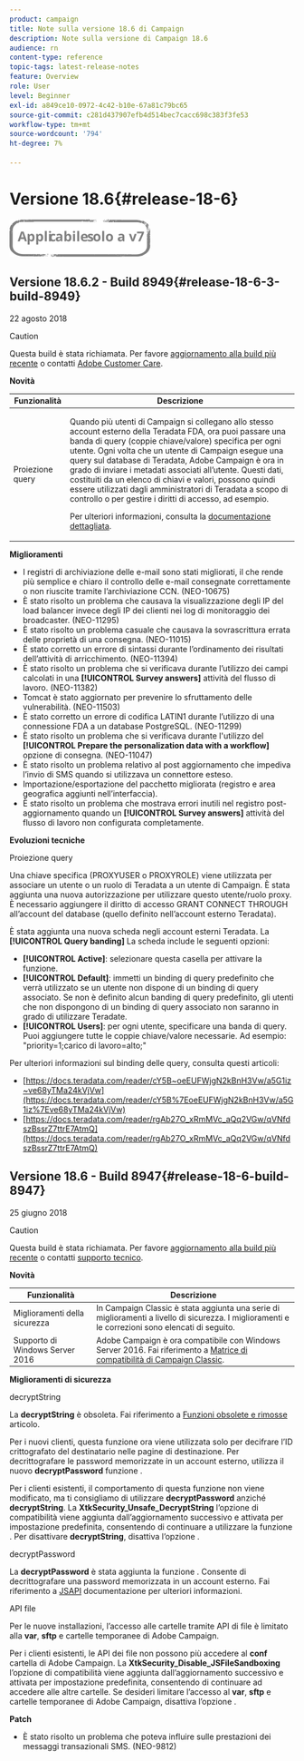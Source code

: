 ```yaml
---
product: campaign
title: Note sulla versione 18.6 di Campaign
description: Note sulla versione di Campaign 18.6
audience: rn
content-type: reference
topic-tags: latest-release-notes
feature: Overview
role: User
level: Beginner
exl-id: a849ce10-0972-4c42-b10e-67a81c79bc65
source-git-commit: c281d437907efb4d514bec7cacc698c383f3fe53
workflow-type: tm+mt
source-wordcount: '794'
ht-degree: 7%

---
```


# Versione 18.6{#release-18-6}

![](../../assets/v7-only.svg)

## Versione 18.6.2 - Build 8949{#release-18-6-3-build-8949}

22 agosto 2018

>[!CAUTION]
>
>Questa build è stata richiamata. Per favore [aggiornamento alla build più recente](../../production/using/build-upgrade.md) o contatti [Adobe Customer Care](https://helpx.adobe.com/it/enterprise/admin-guide.html/enterprise/using/support-for-experience-cloud.ug.html).

**Novità**

<table> 
 <thead> 
  <tr> 
   <th> Funzionalità<br /> </th> 
   <th> Descrizione<br /> </th> 
  </tr> 
 </thead> 
 <tbody> 
  <tr> 
   <td> Proiezione query<br /> </td> 
   <td> <p>Quando più utenti di Campaign si collegano allo stesso account esterno della Teradata FDA, ora puoi passare una banda di query (coppie chiave/valore) specifica per ogni utente. Ogni volta che un utente di Campaign esegue una query sul database di Teradata, Adobe Campaign è ora in grado di inviare i metadati associati all’utente. Questi dati, costituiti da un elenco di chiavi e valori, possono quindi essere utilizzati dagli amministratori di Teradata a scopo di controllo o per gestire i diritti di accesso, ad esempio.</p><p>Per ulteriori informazioni, consulta la <a href="../../installation/using/external-accounts.md">documentazione dettagliata</a>.</p> </td>
  </tr> 
 </tbody> 
</table>

**Miglioramenti**

* I registri di archiviazione delle e-mail sono stati migliorati, il che rende più semplice e chiaro il controllo delle e-mail consegnate correttamente o non riuscite tramite l’archiviazione CCN. (NEO-10675)
* È stato risolto un problema che causava la visualizzazione degli IP del load balancer invece degli IP dei clienti nei log di monitoraggio dei broadcaster. (NEO-11295)
* È stato risolto un problema casuale che causava la sovrascrittura errata delle proprietà di una consegna. (NEO-11015)
* È stato corretto un errore di sintassi durante l’ordinamento dei risultati dell’attività di arricchimento. (NEO-11394)
* È stato risolto un problema che si verificava durante l’utilizzo dei campi calcolati in una **[!UICONTROL Survey answers]** attività del flusso di lavoro. (NEO-11382)
* Tomcat è stato aggiornato per prevenire lo sfruttamento delle vulnerabilità. (NEO-11503)
* È stato corretto un errore di codifica LATIN1 durante l’utilizzo di una connessione FDA a un database PostgreSQL. (NEO-11299)
* È stato risolto un problema che si verificava durante l&#39;utilizzo del **[!UICONTROL Prepare the personalization data with a workflow]** opzione di consegna. (NEO-11047)
* È stato risolto un problema relativo al post aggiornamento che impediva l’invio di SMS quando si utilizzava un connettore esteso.
* Importazione/esportazione del pacchetto migliorata (registro e area geografica aggiunti nell’interfaccia).
* È stato risolto un problema che mostrava errori inutili nel registro post-aggiornamento quando un **[!UICONTROL Survey answers]** attività del flusso di lavoro non configurata completamente.

**Evoluzioni tecniche**

Proiezione query

Una chiave specifica (PROXYUSER o PROXYROLE) viene utilizzata per associare un utente o un ruolo di Teradata a un utente di Campaign. È stata aggiunta una nuova autorizzazione per utilizzare questo utente/ruolo proxy. È necessario aggiungere il diritto di accesso GRANT CONNECT THROUGH all’account del database (quello definito nell’account esterno Teradata).

È stata aggiunta una nuova scheda negli account esterni Teradata. La **[!UICONTROL Query banding]** La scheda include le seguenti opzioni:

* **[!UICONTROL Active]**: selezionare questa casella per attivare la funzione.
* **[!UICONTROL Default]**: immetti un binding di query predefinito che verrà utilizzato se un utente non dispone di un binding di query associato. Se non è definito alcun banding di query predefinito, gli utenti che non dispongono di un binding di query associato non saranno in grado di utilizzare Teradate.
* **[!UICONTROL Users]**: per ogni utente, specificare una banda di query. Puoi aggiungere tutte le coppie chiave/valore necessarie. Ad esempio: &quot;priority=1;carico di lavoro=alto;&quot;

Per ulteriori informazioni sul binding delle query, consulta questi articoli:

* [https://docs.teradata.com/reader/cY5B~oeEUFWjgN2kBnH3Vw/a5G1iz~ve68yTMa24kVjVw](https://docs.teradata.com/reader/cY5B%7EoeEUFWjgN2kBnH3Vw/a5G1iz%7Eve68yTMa24kVjVw)
* [https://docs.teradata.com/reader/rgAb27O_xRmMVc_aQq2VGw/qVNfdszBssrZ7ttrE7AtmQ](https://docs.teradata.com/reader/rgAb27O_xRmMVc_aQq2VGw/qVNfdszBssrZ7ttrE7AtmQ)

## Versione 18.6 - Build 8947{#release-18-6-build-8947}

25 giugno 2018

>[!CAUTION]
>
>Questa build è stata richiamata. Per favore [aggiornamento alla build più recente](../../production/using/build-upgrade.md) o contatti [supporto tecnico](https://helpx.adobe.com/enterprise/admin-guide.html/enterprise/using/support-for-experience-cloud.ug.html).

**Novità**

<table> 
 <thead> 
  <tr> 
   <th> Funzionalità<br /> </th> 
   <th> Descrizione<br /> </th> 
  </tr> 
 </thead> 
 <tbody> 
  <tr> 
   <td> Miglioramenti della sicurezza<br /> </td> 
   <td> In Campaign Classic è stata aggiunta una serie di miglioramenti a livello di sicurezza. I miglioramenti e le correzioni sono elencati di seguito.<br /> </td> 
  </tr> 
  <tr> 
   <td> Supporto di Windows Server 2016<br /> </td> 
   <td> Adobe Campaign è ora compatibile con Windows Server 2016. Fai riferimento a <a href="https://helpx.adobe.com/campaign/kb/compatibility-matrix.html">Matrice di compatibilità di Campaign Classic</a>.<br /> </td> 
  </tr> 
 </tbody> 
</table>

**Miglioramenti di sicurezza**

decryptString

La **decryptString** è obsoleta. Fai riferimento a [Funzioni obsolete e rimosse](deprecated-features.md) articolo.

Per i nuovi clienti, questa funzione ora viene utilizzata solo per decifrare l’ID crittografato del destinatario nelle pagine di destinazione. Per decrittografare le password memorizzate in un account esterno, utilizza il nuovo **decryptPassword** funzione .

Per i clienti esistenti, il comportamento di questa funzione non viene modificato, ma ti consigliamo di utilizzare **decryptPassword** anziché **decryptString**. La **XtkSecurity_Unsafe_DecryptString** l’opzione di compatibilità viene aggiunta dall’aggiornamento successivo e attivata per impostazione predefinita, consentendo di continuare a utilizzare la funzione . Per disattivare **decryptString**, disattiva l’opzione .

decryptPassword

La **decryptPassword** è stata aggiunta la funzione . Consente di decrittografare una password memorizzata in un account esterno. Fai riferimento a [JSAPI](https://helpx.adobe.com/it/campaign/kb/compatibility-matrix.html) documentazione per ulteriori informazioni.

API file

Per le nuove installazioni, l’accesso alle cartelle tramite API di file è limitato alla **var**, **sftp** e cartelle temporanee di Adobe Campaign.

Per i clienti esistenti, le API dei file non possono più accedere al **conf** cartella di Adobe Campaign. La **XtkSecurity_Disable_JSFileSandboxing** l’opzione di compatibilità viene aggiunta dall’aggiornamento successivo e attivata per impostazione predefinita, consentendo di continuare ad accedere alle altre cartelle. Se desideri limitare l’accesso al **var**, **sftp** e cartelle temporanee di Adobe Campaign, disattiva l’opzione .

**Patch**

* È stato risolto un problema che poteva influire sulle prestazioni dei messaggi transazionali SMS. (NEO-9812)
